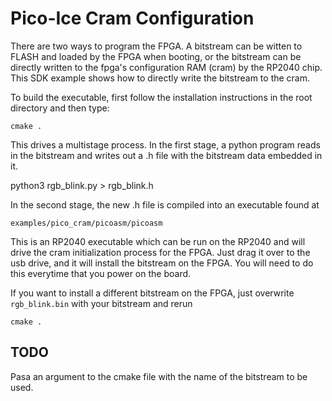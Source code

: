 # Pico-Ice Cram Configuration

There are two ways to program the FPGA. A bitstream can be witten to
FLASH and loaded by the FPGA when booting, or the bitstream can be
directly written to the fpga's configuration RAM (cram) by the RP2040 chip.
This SDK example shows how to directly write the bitstream to the cram.

To build the executable, first follow the installation instructions in the root directory and then type:


`cmake .`

This drives a multistage process. In the first stage, a python
program reads in the bitstream and writes out a .h file with the
bitstream data embedded in it.

python3 rgb_blink.py > rgb_blink.h

In the second stage, the new .h file is compiled into an executable found at 

`examples/pico_cram/picoasm/picoasm`

This is an RP2040 executable which can be run on the RP2040 and will
drive the cram initialization process for the FPGA.  Just drag it over to the usb drive, and 
it will install the bitstream on the FPGA.  You will need to do this everytime that you power on the board. 

If you want to install a different bitstream on the FPGA, just overwrite `rgb_blink.bin` with your bitstream and rerun

`cmake .`

## TODO

Pasa an argument to the cmake file with the name of the bitstream to be used. 
